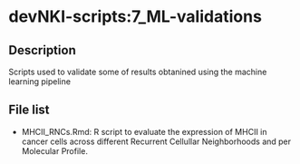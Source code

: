# devNKI-scripts:7\_ML-validations

## Description

Scripts used to validate some of results obtanined using the machine learning pipeline

## File list

- MHCII\_RNCs.Rmd: R script to evaluate the expression of MHCII in cancer cells across different Recurrent Cellullar Neighborhoods and per Molecular Profile.
